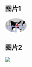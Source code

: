 ## 图片1
![](https://github.com/victory-liao/test/blob/master/1.png)
## 图片2
![](https://gimg2.baidu.com/image_search/src=http%3A%2F%2Fimg1.zhuzhai.com%2Fcommon%2F2018%2F02%2F22%2F5a8e86eb3cc2c.jpg&refer=http%3A%2F%2Fimg1.zhuzhai.com&app=2002&size=f9999,10000&q=a80&n=0&g=0n&fmt=auto?sec=1657419215&t=751bcadf7843b859a69b7e5c466e5253)
